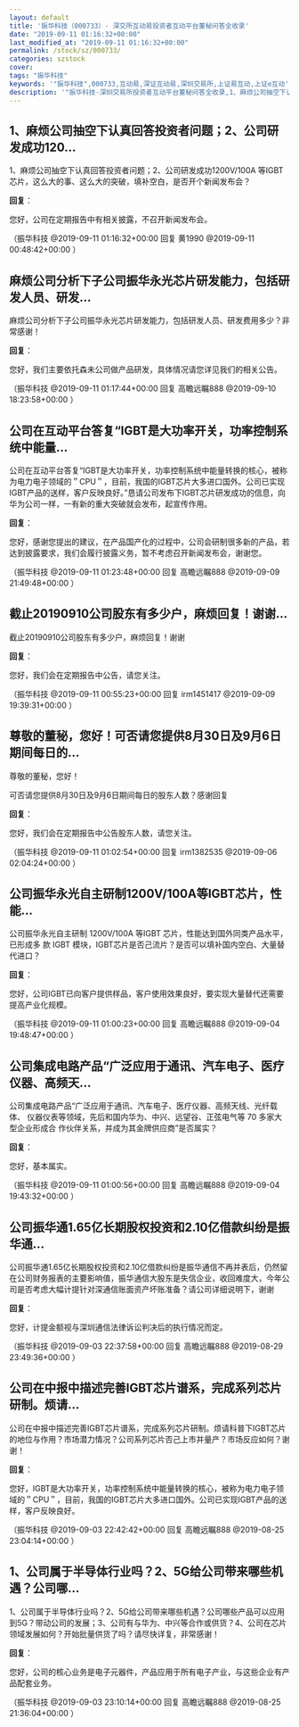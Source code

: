 ```yaml
---
layout: default
title: '振华科技（000733）- 深交所互动易投资者互动平台董秘问答全收录'
date: "2019-09-11 01:16:32+00:00"
last_modified_at: "2019-09-11 01:16:32+00:00"
permalink: /stock/sz/000733/
categories: szstock
cover: 
tags: "振华科技"
keywords: '"振华科技",000733,互动易,深证互动易,深圳交易所,上证易互动,上证e互动'
description: '"振华科技-深圳交易所投资者互动平台董秘问答全收录,1、麻烦公司抽空下认真回答投资者问题；2、公司研发成功1200V/100A 等IGBT 芯片，这么大的事、这么大的突破，填补空白，是否开个新闻发布会？"'
---
```


## 1、麻烦公司抽空下认真回答投资者问题；2、公司研发成功120...

1、麻烦公司抽空下认真回答投资者问题；2、公司研发成功1200V/100A 等IGBT 芯片，这么大的事、这么大的突破，填补空白，是否开个新闻发布会？

**回复**：

您好，公司在定期报告中有相关披露，不召开新闻发布会。 

（振华科技  @2019-09-11 01:16:32+00:00 回复 黄1990  @2019-09-11 00:48:42+00:00 ）

## 麻烦公司分析下子公司振华永光芯片研发能力，包括研发人员、研发...

麻烦公司分析下子公司振华永光芯片研发能力，包括研发人员、研发费用多少？非常感谢！

**回复**：

您好，我们主要依托森未公司做产品研发，具体情况请您详见我们的相关公告。 

（振华科技  @2019-09-11 01:17:44+00:00 回复 高瞻远瞩888  @2019-09-10 18:23:58+00:00 ）

## 公司在互动平台答复“IGBT是大功率开关，功率控制系统中能量...

公司在互动平台答复“IGBT是大功率开关，功率控制系统中能量转换的核心，被称为电力电子领域的＂CPU＂，目前，我国的IGBT芯片大多进口国外。公司已实现IGBT产品的送样，客户反映良好。”恳请公司发布下IGBT芯片研发成功的信息，向华为公司一样，一有新的重大突破就会发布，起宣传作用。

**回复**：

您好，感谢您提出的建议，在产品国产化的过程中，公司会研制很多新的产品，若达到披露要求，我们会履行披露义务，暂不考虑召开新闻发布会，谢谢您。 

（振华科技  @2019-09-11 01:23:48+00:00 回复 高瞻远瞩888  @2019-09-09 21:49:48+00:00 ）

## 截止20190910公司股东有多少户，麻烦回复！谢谢...

截止20190910公司股东有多少户，麻烦回复！谢谢

**回复**：

您好，我们会在定期报告中公告，请您关注。 

（振华科技  @2019-09-11 00:55:23+00:00 回复 irm1451417  @2019-09-09 19:39:31+00:00 ）

## 尊敬的董秘，您好！可否请您提供8月30日及9月6日期间每日的...

尊敬的董秘，您好！

可否请您提供8月30日及9月6日期间每日的股东人数？感谢回复

**回复**：

您好，我们会在定期报告中公告股东人数，请您关注。 

（振华科技  @2019-09-11 01:02:54+00:00 回复 irm1382535  @2019-09-06 02:04:24+00:00 ）

## 公司振华永光自主研制1200V/100A等IGBT芯片，性能...

公司振华永光自主研制 1200V/100A 等IGBT 芯片，性能达到国外同类产品水平，已形成多 款 IGBT 模块，IGBT芯片是否己流片？是否可以填补国内空白、大量替代进口？

**回复**：

您好，公司IGBT已向客户提供样品，客户使用效果良好，要实现大量替代还需要提高产业化规模。 

（振华科技  @2019-09-11 01:00:23+00:00 回复 高瞻远瞩888  @2019-09-04 19:48:47+00:00 ）

## 公司集成电路产品“广泛应用于通讯、汽车电子、医疗仪器、高频天...

公司集成电路产品“广泛应用于通讯、汽车电子、医疗仪器、高频天线、光纤载体、 仪器仪表等领域，先后和国内华为、中兴、远望谷、正弦电气等 70 多家大型企业形成合 作伙伴关系，并成为其金牌供应商”是否属实？

**回复**：

您好，基本属实。 

（振华科技  @2019-09-11 01:00:56+00:00 回复 高瞻远瞩888  @2019-09-04 19:43:32+00:00 ）

## 公司振华通1.65亿长期股权投资和2.10亿借款纠纷是振华通...

公司振华通1.65亿长期股权投资和2.10亿借款纠纷是振华通信不再并表后，仍然留在公司财务报表的主要影响值，振华通信大股东是失信企业，收回难度大，今年公司是否考虑大幅计提针对深通信账面资产坏账准备？请公司详细说明下，谢谢

**回复**：

您好，计提金额视与深圳通信法律诉讼判决后的执行情况而定。 

（振华科技  @2019-09-03 22:37:58+00:00 回复 高瞻远瞩888  @2019-08-29 23:49:36+00:00 ）

## 公司在中报中描述完善IGBT芯片谱系，完成系列芯片研制。烦请...

公司在中报中描述完善IGBT芯片谱系，完成系列芯片研制。烦请科普下IGBT芯片的地位与作用？市场潜力情况？公司系列芯片否己上市并量产？市场反应如何？谢谢！

**回复**：

您好，IGBT是大功率开关，功率控制系统中能量转换的核心，被称为电力电子领域的＂CPU＂，目前，我国的IGBT芯片大多进口国外。公司已实现IGBT产品的送样，客户反映良好。 

（振华科技  @2019-09-03 22:42:42+00:00 回复 高瞻远瞩888  @2019-08-25 23:04:14+00:00 ）

## 1、公司属于半导体行业吗？2、5G给公司带来哪些机遇？公司哪...

1、公司属于半导体行业吗？2、5G给公司带来哪些机遇？公司哪些产品可以应用到5G？带动公司的发展；3、公司有与华为、中兴等合作或供货？4、公司在芯片领域发展如何？开始批量供货了吗？请尽快详复，非常感谢！

**回复**：

您好，公司的核心业务是电子元器件，产品应用于所有电子产业，与这些企业有产品配套业务。 

（振华科技  @2019-09-03 23:10:14+00:00 回复 高瞻远瞩888  @2019-08-25 21:36:04+00:00 ）


